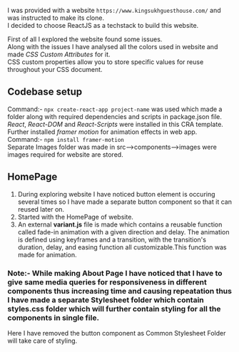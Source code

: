 I was provided with  a website ```https://www.kingsukhguesthouse.com/``` and was instructed to make its clone.\
I decided to choose ReactJS as a techstack to build this website.

First of all I explored the website found some issues.\
Along with the issues I have analysed all the colors used in website and made _CSS Custom Attributes_ for it.\
CSS custom properties allow you to store specific values for reuse throughout your CSS document.

## Codebase setup
Command:- ```npx create-react-app project-name``` was used which made a folder along with required dependencies and scripts in package.json file.\
_React_, _React-DOM_ and _React-Scripts_ were installed in this CRA template.\
Further installed _framer motion_ for animation effects in web app.\
Command:- ```npm install framer-motion```\
Separate Images folder was made in src-->components-->images were images required for website are stored.


## HomePage
1. During exploring website I have noticed button element is occuring several times so I have made a separate button component so that it can reused later on.
2. Started with the HomePage of website.
3. An external __variant.js__ file is made which contains a reusable function called fade-in animation with a given direction and delay. The animation is defined using keyframes and a transition, with the transition's duration, delay, and easing function all customizable.This function was made for animation.


### Note:- While making About Page I have noticed that I have to give same media queries for responsiveness in different components thus increasing time and causing repeatation thus I have made a separate Stylesheet folder which contain styles.css folder which will further contain styling for all the components in single file.
Here I have removed the button component as Common Stylesheet Folder will take care of styling.